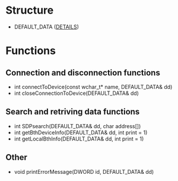 # Structure
* DEFAULT_DATA ([DETAILS](default_data.md))



# Functions
## Connection and disconnection functions
* int connectToDevice(const wchar_t* name, DEFAULT_DATA& dd)
* int closeConnectionToDevice(DEFAULT_DATA& dd)

## Search and retriving data functions
* int SDPsearch(DEFAULT_DATA& dd, char address[])
* int getBthDeviceInfo(DEFAULT_DATA& dd, int print = 1)
* int getLocalBthInfo(DEFAULT_DATA& dd, int print = 1)

## Other
* void printErrorMessage(DWORD id, DEFAULT_DATA& dd)